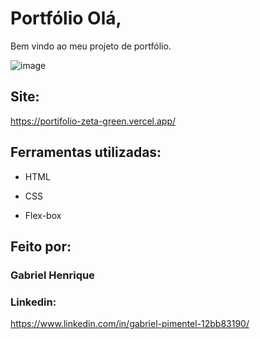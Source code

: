 # Portfólio Olá,

Bem vindo ao meu projeto de portfólio.

![image](https://github.com/GroundWave96/portifolio/assets/54560401/6a3123df-2b1f-4eb8-9031-51d1899f25ff)

## Site:

https://portifolio-zeta-green.vercel.app/

## Ferramentas utilizadas:

* HTML

* CSS

* Flex-box

## Feito por:

### Gabriel Henrique

### Linkedin:
 https://www.linkedin.com/in/gabriel-pimentel-12bb83190/
